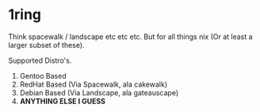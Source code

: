 1ring
=====


Think spacewalk / landscape etc etc etc.
But for all things nix (Or at least a larger subset of these).

Supported Distro's.

1. Gentoo Based
2. RedHat Based (Via Spacewalk, ala cakewalk)
3. Debian Based (Via Landscape, ala gateauscape)
4. **ANYTHING ELSE I GUESS**
